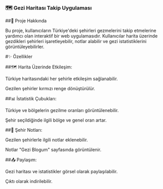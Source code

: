 ### 🗺️ Gezi Haritası Takip Uygulaması ###

##📖 Proje Hakkında

Bu proje, kullanıcıların Türkiye'deki şehirleri gezmelerini takip etmelerine yardımcı olan interaktif bir web uygulamasıdır. Kullanıcılar harita üzerinde gezdikleri şehirleri işaretleyebilir, notlar alabilir ve gezi istatistiklerini görüntüleyebilirler.

#✨ Özellikler

##🗺️ Harita Üzerinde Etkileşim:

Türkiye haritasındaki her şehirle etkileşim sağlanabilir.

Gezilen şehirler kırmızı renge dönüştürülür.

##📊 İstatistik Çubukları:

Türkiye ve bölgelerin gezilme oranları görüntülenebilir.

Şehir seçildiğinde ilgili bölge ve genel oran artar.

##📝 Şehir Notları:

Gezilen şehirlerle ilgili notlar eklenebilir.

Notlar "Gezi Blogum" sayfasında görüntülenir.

##📤 Paylaşım:

Gezi haritası ve istatistikler görsel olarak paylaşılabilir.

Çıktı olarak indirilebilir.

